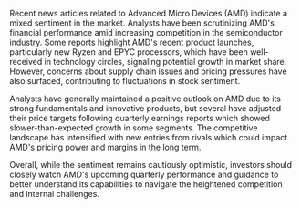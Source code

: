 Recent news articles related to Advanced Micro Devices (AMD) indicate a mixed sentiment in the market. Analysts have been scrutinizing AMD's financial performance amid increasing competition in the semiconductor industry. Some reports highlight AMD's recent product launches, particularly new Ryzen and EPYC processors, which have been well-received in technology circles, signaling potential growth in market share. However, concerns about supply chain issues and pricing pressures have also surfaced, contributing to fluctuations in stock sentiment.

Analysts have generally maintained a positive outlook on AMD due to its strong fundamentals and innovative products, but several have adjusted their price targets following quarterly earnings reports which showed slower-than-expected growth in some segments. The competitive landscape has intensified with new entries from rivals which could impact AMD's pricing power and margins in the long term.

Overall, while the sentiment remains cautiously optimistic, investors should closely watch AMD's upcoming quarterly performance and guidance to better understand its capabilities to navigate the heightened competition and internal challenges.
```
